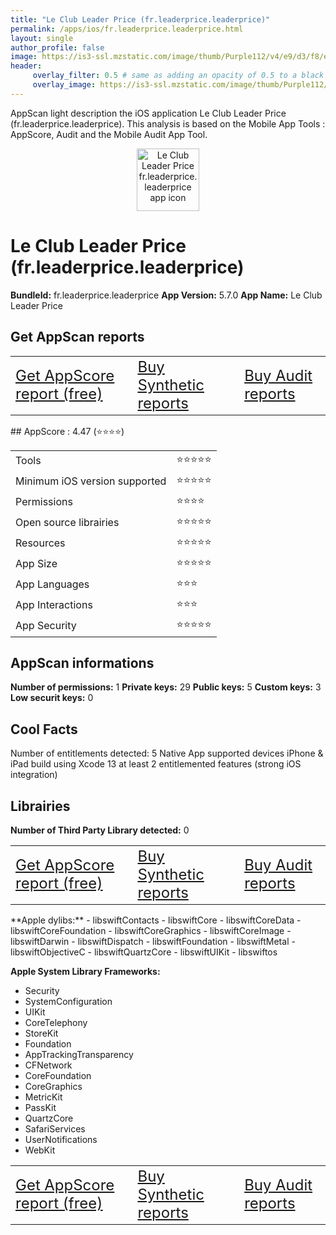 ```yaml
---
title: "Le Club Leader Price (fr.leaderprice.leaderprice)"
permalink: /apps/ios/fr.leaderprice.leaderprice.html
layout: single
author_profile: false
image: https://is3-ssl.mzstatic.com/image/thumb/Purple112/v4/e9/d3/f8/e9d3f8e7-0f49-dda9-0d49-034f1c4816b9/AppIcon-0-0-1x_U007emarketing-0-0-0-7-0-0-sRGB-0-0-0-GLES2_U002c0-512MB-85-220-0-0.png/512x512bb.jpg
header: 
     overlay_filter: 0.5 # same as adding an opacity of 0.5 to a black background
     overlay_image: https://is3-ssl.mzstatic.com/image/thumb/Purple112/v4/e9/d3/f8/e9d3f8e7-0f49-dda9-0d49-034f1c4816b9/AppIcon-0-0-1x_U007emarketing-0-0-0-7-0-0-sRGB-0-0-0-GLES2_U002c0-512MB-85-220-0-0.png/512x512bb.jpg
---
```

AppScan light description the iOS application Le Club Leader Price (fr.leaderprice.leaderprice). This analysis is based on the Mobile App Tools : AppScore, Audit and the Mobile Audit App Tool.

  
  
<div style="text-align: center;"><img src="https://is3-ssl.mzstatic.com/image/thumb/Purple112/v4/e9/d3/f8/e9d3f8e7-0f49-dda9-0d49-034f1c4816b9/AppIcon-0-0-1x_U007emarketing-0-0-0-7-0-0-sRGB-0-0-0-GLES2_U002c0-512MB-85-220-0-0.png/512x512bb.jpg" width="100" height="100" alt="Le Club Leader Price fr.leaderprice.leaderprice app icon"></div>  
  
# Le Club Leader Price (fr.leaderprice.leaderprice)

**BundleId:** fr.leaderprice.leaderprice
**App Version:** 5.7.0
**App Name:** Le Club Leader Price


## Get AppScan reports
<table>
	<tr>
	<td> <a target="_blank" id="get-appscore-report" href="/appscore-evaluation-appstore-one-app.html?bundleID=fr.leaderprice.leaderprice" class="btn btn--inverse" style="font-size: 1.5em;"> Get AppScore report (free)</a> </td>
	<td> <a target="_blank" id="get-synthetic-reports" href="https://buy.stripe.com/7sIfZqh1o4SQa1WbIK?client_reference_id=fr_leaderprice_leaderprice" class="btn btn--info" style="font-size: 1.5em;"> Buy Synthetic reports</a></td>
	<td> <a target="_blank" id="get-audit-reports" href="https://buy.stripe.com/bIYcNe5iG1GE1vq7sv?client_reference_id=fr_leaderprice_leaderprice" class="btn btn--success" style="font-size: 1.5em;"> Buy Audit reports</a>  </td>
</tr></table>
## AppScore : 4.47 (⭐️⭐️⭐️⭐️) 

<table>
<tr><td> Tools </td><td> ⭐️⭐️⭐️⭐️⭐️ </td></tr>
<tr><td> Minimum iOS version supported </td><td> ⭐️⭐️⭐️⭐️⭐️ </td></tr>
<tr><td> Permissions </td><td> ⭐️⭐️⭐️⭐️ </td></tr>
<tr><td> Open source librairies </td><td> ⭐️⭐️⭐️⭐️⭐️ </td></tr>
<tr><td> Resources </td><td> ⭐️⭐️⭐️⭐️⭐️ </td></tr>
<tr><td> App Size </td><td> ⭐️⭐️⭐️⭐️⭐️ </td></tr>
<tr><td> App Languages </td><td> ⭐️⭐️⭐️ </td></tr>
<tr><td> App Interactions </td><td> ⭐️⭐️⭐️ </td></tr>
<tr><td> App Security </td><td> ⭐️⭐️⭐️⭐️⭐️ </td></tr>
</table>

  
  
## AppScan informations 

**Number of permissions:** 1
**Private keys:** 29
**Public keys:** 5
**Custom keys:** 3
**Low securit keys:** 0
  


## Cool Facts

Number of entitlements detected: 5
Native App
supported devices iPhone & iPad
build using Xcode 13
at least 2 entitlemented features (strong iOS integration)
  


## Librairies 
**Number of Third Party Library detected:** 0

<table>
	<tr>
	<td> <a target="_blank" id="get-appscore-report" href="/appscore-evaluation-appstore-one-app.html?bundleID=fr.leaderprice.leaderprice" class="btn btn--inverse" style="font-size: 1.5em;"> Get AppScore report (free)</a> </td>
	<td> <a target="_blank" id="get-synthetic-reports" href="https://buy.stripe.com/7sIfZqh1o4SQa1WbIK?client_reference_id=fr_leaderprice_leaderprice" class="btn btn--info" style="font-size: 1.5em;"> Buy Synthetic reports</a></td>
	<td> <a target="_blank" id="get-audit-reports" href="https://buy.stripe.com/bIYcNe5iG1GE1vq7sv?client_reference_id=fr_leaderprice_leaderprice" class="btn btn--success" style="font-size: 1.5em;"> Buy Audit reports</a>  </td>
</tr></table>
**Apple dylibs:**
- libswiftContacts
- libswiftCore
- libswiftCoreData
- libswiftCoreFoundation
- libswiftCoreGraphics
- libswiftCoreImage
- libswiftDarwin
- libswiftDispatch
- libswiftFoundation
- libswiftMetal
- libswiftObjectiveC
- libswiftQuartzCore
- libswiftUIKit
- libswiftos


**Apple System Library Frameworks:**
- Security
- SystemConfiguration
- UIKit
- CoreTelephony
- StoreKit
- Foundation
- AppTrackingTransparency
- CFNetwork
- CoreFoundation
- CoreGraphics
- MetricKit
- PassKit
- QuartzCore
- SafariServices
- UserNotifications
- WebKit


  
<table>
	<tr>
	<td> <a target="_blank" id="get-appscore-report" href="/appscore-evaluation-appstore-one-app.html?bundleID=fr.leaderprice.leaderprice" class="btn btn--inverse" style="font-size: 1.5em;"> Get AppScore report (free)</a> </td>
	<td> <a target="_blank" id="get-synthetic-reports" href="https://buy.stripe.com/7sIfZqh1o4SQa1WbIK?client_reference_id=fr_leaderprice_leaderprice" class="btn btn--info" style="font-size: 1.5em;"> Buy Synthetic reports</a></td>
	<td> <a target="_blank" id="get-audit-reports" href="https://buy.stripe.com/bIYcNe5iG1GE1vq7sv?client_reference_id=fr_leaderprice_leaderprice" class="btn btn--success" style="font-size: 1.5em;"> Buy Audit reports</a>  </td>
</tr></table>


